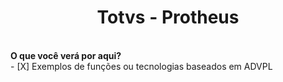 <h1 align="center">Totvs - Protheus</h1>
<br>
<b>O que você verá por aqui?</b><br>
- [X] Exemplos de funções ou tecnologias baseados em ADVPL

